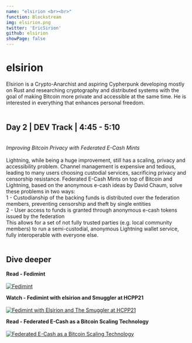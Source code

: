 ```yaml
---
name: "elsirion <br><br>"
function: Blockstream
img: elsirion.png
twitter: 'EricSirion'
github: elsirion
showPage: false
---
```


# elsirion
 
Elsirion is a Crypto-Anarchist and aspiring Cypherpunk developing mostly on Rust and researching cryptography and distributed systems with the goal of making Bitcoin more private and accessible at the same time. He is interested in everything that enhances personal freedom. 
<br><br>

## Day 2 | DEV Track | 4:45 - 5:10
<br>
<i>Improving Bitcoin Privacy with Federated E-Cash Mints</i><br><br>
Lightning, while being a huge improvement, still has a scaling, privacy and accessibility problem. Channel management is expensive and tedious, leading to many users choosing custodial services, sacrificing privacy and censorship resistance. Federated E-Cash Mints on top of Bitcoin and Lightning, based on the anonymous e-cash ideas by David Chaum, solve these problems in two ways:<br>
1 - Custodianship of the backing funds is distributed over the federation members, preventing censorship and theft by single entities<br>
2 - User access to funds is granted through anonymous e-cash tokens issued by the federation<br>
This allows for a set of not fully trusted parties (e.g. local community members) to run a semi-custodial, anonymous Lightning wallet service, fully interoperable with everyone else.
<br><br>

## Dive deeper


<div class="grid grid-cols-1 md:grid-cols-2 gap-5">
<div class="p-3 my-2">

**Read - Fedimint** <br><br>
[ ![Fedimint](/2022/content/elsirion_fedimint.png)](https://fedimint.org/)
</div>

<div class="p-3 my-2">

**Watch - Fedimint with elsirion and Smuggler at HCPP21** <br><br>
[ ![Fedimint with Elsirion and The Smuggler at HCPP21](/2022/content/elsirion_hcpp21.png)](https://www.youtube.com/watch?v=JXGmzTbyuEw&t=5330s/)
</div>

<div class="p-3 my-2">

**Read - Federated E-Cash as a Bitcoin Scaling Technology** <br><br>
[ ![Federated E-Cash as a Bitcoin Scaling Technology](/2022/content/elsirion_ecash.png)](https://medium.com/blockstream/blockstream-sponsors-federated-e-cash-as-a-bitcoin-scaling-technology-637ba05de7b3/)
</div>

</div>

<br>

